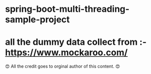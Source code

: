 # spring-boot-multi-threading-sample-project




# all the dummy data collect from :- https://www.mockaroo.com/


😍 All the credit goes to orginal author of this content. 😍
